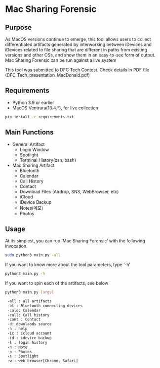 # Mac Sharing Forensic

## Purpose

As MacOS versions continue to emerge, this tool allows users to collect differentiated artifacts generated by interworking between iDevices and iDevices related to file sharing that are different in paths from existing versions and other OSs, and show them in an easy-to-see form of output. Mac Sharing Forensic can be run against a live system

This tool was submitted to DFC Tech Contest.
Check details in PDF file (DFC_Tech_presentation_MacDonald.pdf)

[Link]: https://docs.google.com/presentation/d/19llL6nwGDH54S6nLsW_s8_zhvbBo2gFe/edit?usp=drive_link&ouid=104246389831224787275&rtpof=true&sd=true

## Requirements

- Python 3.9 or earlier
- MacOS Ventrura(13.4.*), for live collection

```bash
pip install -r requirements.txt
```

## Main Functions

- General Artifact
    - Login Window
    - Spotlight
    - Terminal History(zsh, bash)
- Mac Sharing Artifact
    - Bluetooth
    - Calendar
    - Call History
    - Contact
    - Download Files (Airdrop, SNS, WebBrowser, etc)
    - iCloud
    - iDevice Backup
    - Notes(메모)
    - Photos

## Usage

At its simplest, you can run ‘Mac Sharing Forensic’ with the following invocation.

```bash
sudo python3 main.py -all
```

If you want to know more about the tool parameters, type ‘-h’

```bash
python3 main.py -h
```

If you want to spin each of the artifacts, see below

```bash
python3 main.py [argv]
```

```bash
 -all : all artifacts
 -bt : Bluetooth connecting devices
 -cale: Calendar
 -call: Call history
 -cont : Contact
 -d: downlaods source
 -h : help
 -ic : icloud account
 -id : idevice backup
 -l : login history
 -n : Note
 -p : Photos
 -s : Spotlight
 -w : web browser[Chrome, Safari]
```
